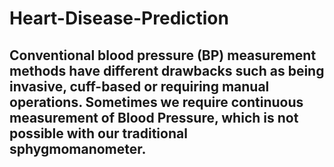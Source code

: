 # Heart-Disease-Prediction
Conventional blood pressure (BP) measurement methods have different drawbacks such as being invasive, cuff-based or requiring manual operations. 
Sometimes we require continuous measurement of Blood Pressure, which is not possible with our traditional sphygmomanometer.
---
